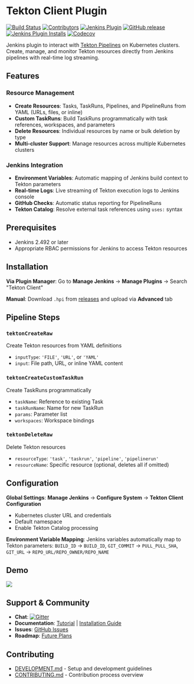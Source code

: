 # Tekton Client Plugin
[![Build Status](https://ci.jenkins.io/job/Plugins/job/tekton-client-plugin/job/master/badge/icon)](https://ci.jenkins.io/job/Plugins/job/tekton-client-plugin/job/master/)
[![Contributors](https://img.shields.io/github/contributors/jenkinsci/tekton-client-plugin.svg)](https://github.com/jenkinsci/tekton-client-plugin/graphs/contributors)
[![Jenkins Plugin](https://img.shields.io/jenkins/plugin/v/tekton-client.svg)](https://plugins.jenkins.io/tekton-client)
[![GitHub release](https://img.shields.io/github/release/jenkinsci/tekton-client-plugin.svg?label=changelog)](https://github.com/jenkinsci/tekton-client-plugin/releases/latest)
[![Jenkins Plugin Installs](https://img.shields.io/jenkins/plugin/i/tekton-client.svg?color=blue)](https://plugins.jenkins.io/tekton-client)
[![Codecov](https://codecov.io/gh/jenkinsci/tekton-client-plugin/branch/master/graph/badge.svg)](https://codecov.io/gh/jenkinsci/tekton-client-plugin)

Jenkins plugin to interact with [Tekton Pipelines](https://github.com/tektoncd/pipeline) on Kubernetes clusters. Create, manage, and monitor Tekton resources directly from Jenkins pipelines with real-time log streaming.

## Features

### Resource Management
- **Create Resources**: Tasks, TaskRuns, Pipelines, and PipelineRuns from YAML (URLs, files, or inline)
- **Custom TaskRuns**: Build TaskRuns programmatically with task references, workspaces, and parameters  
- **Delete Resources**: Individual resources by name or bulk deletion by type
- **Multi-cluster Support**: Manage resources across multiple Kubernetes clusters

### Jenkins Integration
- **Environment Variables**: Automatic mapping of Jenkins build context to Tekton parameters
- **Real-time Logs**: Live streaming of Tekton execution logs to Jenkins console
- **GitHub Checks**: Automatic status reporting for PipelineRuns
- **Tekton Catalog**: Resolve external task references using `uses:` syntax

## Prerequisites

- Jenkins 2.492 or later
- Appropriate RBAC permissions for Jenkins to access Tekton resources

## Installation

**Via Plugin Manager**: Go to **Manage Jenkins** → **Manage Plugins** → Search "Tekton Client"

**Manual**: Download `.hpi` from [releases](https://github.com/jenkinsci/tekton-client-plugin/releases) and upload via **Advanced** tab

## Pipeline Steps

### `tektonCreateRaw`
Create Tekton resources from YAML definitions
- `inputType`: `'FILE'`, `'URL'`, or `'YAML'`
- `input`: File path, URL, or inline YAML content

### `tektonCreateCustomTaskRun` 
Create TaskRuns programmatically
- `taskName`: Reference to existing Task
- `taskRunName`: Name for new TaskRun
- `params`: Parameter list
- `workspaces`: Workspace bindings

### `tektonDeleteRaw`
Delete Tekton resources
- `resourceType`: `'task'`, `'taskrun'`, `'pipeline'`, `'pipelinerun'`
- `resourceName`: Specific resource (optional, deletes all if omitted)

## Configuration

**Global Settings**: **Manage Jenkins** → **Configure System** → **Tekton Client Configuration**
- Kubernetes cluster URL and credentials
- Default namespace
- Enable Tekton Catalog processing

**Environment Variable Mapping**: Jenkins variables automatically map to Tekton parameters:
`BUILD_ID` → `BUILD_ID`, `GIT_COMMIT` → `PULL_PULL_SHA`, `GIT_URL` → `REPO_URL/REPO_OWNER/REPO_NAME`

## Demo
[![](https://img.youtube.com/vi/hAWOlJ0CetQ/0.jpg)](https://www.youtube.com/watch?v=hAWOlJ0CetQ "Tekton Client Plugin")  

## Support & Community
- **Chat**: [![Gitter](https://badges.gitter.im/jenkinsci/tekton-client-plugin.svg)](https://gitter.im/jenkinsci/tekton-client-plugin)
- **Documentation**: [Tutorial](docs/tutorial.md) | [Installation Guide](docs/installation.md)
- **Issues**: [GitHub Issues](https://github.com/jenkinsci/tekton-client-plugin/issues)
- **Roadmap**: [Future Plans](roadmap.md)

## Contributing
- [DEVELOPMENT.md](DEVELOPMENT.md) - Setup and development guidelines
- [CONTRIBUTING.md](CONTRIBUTING.md) - Contribution process overview